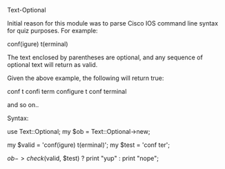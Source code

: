 Text-Optional

Initial reason for this module was to parse Cisco IOS command line syntax for quiz purposes. For example:

 conf(igure) t(erminal)
 
The text enclosed by parentheses are optional, and any sequence of optional text will return as valid.


Given the above example, the following will return true:


 conf t
 confi term
 configure t
 conf terminal

 and so on..
 

Syntax:

 use Text::Optional;
 my $ob = Text::Optional->new;
 
 my $valid = 'conf(igure) t(erminal)';
 my $test  = 'conf ter';
  
 $ob->check($valid, $test) ? print  "yup" : print "nope";
 
 
 
 